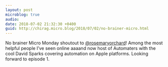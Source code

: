 ```yaml
---
layout: post
microblog: true
audio: 
date: 2018-07-02 21:32:30 +0400
guid: http://chirag.micro.blog/2018/07/02/no-brainer-micro.html
---
```

No brainer Micro Monday shoutout to [@rosemaryorchard](https://micro.blog/rosemaryorchard)! Among the most helpful people I’ve seen online aaaand now host of Automaters with the cool David Sparks covering automation on Apple platforms. Looking forward to episode 1.
